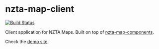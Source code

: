 # nzta-map-client

[![Build Status](https://travis-ci.org/flashbackzoo/nzta-map-client.svg?branch=master)](https://travis-ci.org/flashbackzoo/nzta-map-client)

Client application for NZTA Maps. Built on top of [nzta-map-components](https://github.com/silverstripe-iterators/nzta-map-components).

Check the [demo site](http://flashbackzoo.github.io/nzta-map-client).
